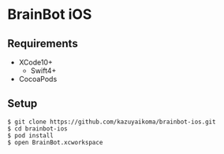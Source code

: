 # BrainBot iOS

## Requirements

* XCode10+
  * Swift4+
* CocoaPods

## Setup

```
$ git clone https://github.com/kazuyaikoma/brainbot-ios.git
$ cd brainbot-ios
$ pod install
$ open BrainBot.xcworkspace
```
